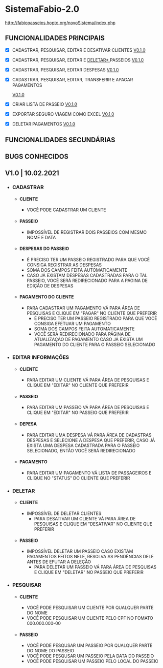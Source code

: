 # SistemaFabio-2.0
 http://fabiopasseios.hopto.org/novoSistema/index.php


## FUNCIONALIDADES PRINCIPAIS

- [X] CADASTRAR, PESQUISAR, EDITAR E DESATIVAR CLIENTES <a href="#010"> V0.1.0 </a>
- [X] CADASTRAR, PESQUISAR, EDITAR E <a href="#TIP1"> DELETAR* </a> PASSEIOS  <a href="#010"> V0.1.0 </a>
- [X] CADASTRAR, PESQUISAR, EDITAR DESPESAS   <a href="#010"> V0.1.0 </a>
- [X] CADASTRAR, PESQUISAR, EDITAR, TRANSFERIR E APAGAR PAGAMENTOS <p> <a href="#010"> V0.1.0 </a>
- [X] CRIAR LISTA DE PASSEIO   <a href="#010"> V0.1.0</a>
- [X] EXPORTAR SEGURO VIAGEM COMO EXCEL  <a href="#010"> V0.1.0</a>
- [X] DELETAR PAGAMENTOS <a href="#010"> V0.1.0</a>


## FUNCIONALIDADES SECUNDÁRIAS

## BUGS CONHECIDOS <p id="TIP1" > </p>
 
##  V1.0 | 10.02.2021 <p id="010"> </p>
 * ### CADASTRAR
   * #### CLIENTE
     * VOCÊ PODE CADASTRAR UM CLIENTE
   * #### PASSEIO
     * IMPOSSÍVEL DE REGISTRAR DOIS PASSEIOS COM MESMO NOME E DATA
   * #### DESPESAS DO PASSEIO
     * É PRECISO TER UM PASSEIO REGISTRADO PARA QUE VOCÊ CONSIGA REGISTRAR AS DESPESAS
     * SOMA DOS CAMPOS FEITA AUTOMATICAMENTE
     * CASO JÁ EXISTAM DESPESAS CADASTRADAS PARA O TAL PASSEIO, VOCÊ SERÁ REDIRECIONADO PARA A PÁGINA DE EDIÇÃO DE DESPESAS
   * #### PAGAMENTO DO CLIENTE
     * PARA CADASTRAR UM PAGAMENTO VÁ PARA ÁREA DE PESQUISAS E CLIQUE EM "PAGAR" NO CLIENTE QUE PREFERIR
       * É PRECISO TER UM PASSEIO REGISTRADO PARA QUE VOCÊ CONSIGA EFETUAR UM PAGAMENTO
       * SOMA DOS CAMPOS FEITA AUTOMATICAMENTE
       * VOCÊ SERÁ REDIRECIONADO PARA PÁGINA DE ATUALIZAÇÃO DE PAGAMENTO CASO JÁ EXISTA UM PAGAMENTO DO CLIENTE PARA O PASSEIO SELECIONADO

 * ### EDITAR INFORMAÇÕES
   * #### CLIENTE
     * PARA EDITAR UM CLIENTE VÁ PARA ÁREA DE PESQUISAS E CLIQUE EM "EDITAR" NO CLIENTE QUE PREFERIR
   * #### PASSEIO
     * PARA EDITAR UM PASSEIO VÁ PARA ÁREA DE PESQUISAS E CLIQUE EM "EDITAR" NO PASSEIO QUE PREFERIR
   * #### DEPESA
     * PARA EDITAR UMA DESPESA VÁ PARA ÁREA DE CADASTRAS DESPESAS E SELECIONE A DESPESA QUE PREFERIR, CASO JÁ EXISTA UMA DESPESA CADASTRADA PARA O PASSEIO SELECIONADO, ENTÃO VOCÊ SERÁ REDIRECIONADO  
   * #### PAGAMENTO
     * PARA EDITAR UM PAGAMENTO VÁ LISTA DE PASSAGEIROS E CLIQUE NO "STATUS" DO CLIENTE QUE PREFERIR 
     
 * ### DELETAR
   * #### CLIENTE
     * IMPOSSÍVEL DE DELETAR CLIENTES
       * PARA DESATIVAR UM CLIENTE VÁ PARA ÁREA DE PESQUISAS E CLIQUE EM "DESATIVAR" NO CLIENTE QUE PREFERIR
   * #### PASSEIO
     * IMPOSSÍVEL DELETAR UM PASSEIO CASO EXISTAM PAGAMENTOS FEITOS NELE, RESOLVA AS PENDÊNCIAS DELE ANTES DE EFUTAR A DELEÇÃO
       * PARA DELETAR UM PASSEIO VÁ PARA ÁREA DE PESQUISAS E CLIQUE EM "DELETAR" NO PASSEIO QUE PREFERIR
 * ### PESQUISAR
   * #### CLIENTE
     * VOCÊ PODE PESQUISAR UM CLIENTE POR QUALQUER PARTE DO NOME 
     * VOCÊ PODE PESQUISAR UM CLIENTE PELO CPF NO FOMATO 000.000.000-00
   * #### PASSEIO
     * VOCÊ PODE PESQUSAR UM PASSEIO POR QUALQUER PARTE DO NOME DO PASSEIO
     * VOCÊ PODE PESQUSAR UM PASSEIO PELA DATA DO PASSEIO
     * VOCÊ PODE PESQUISAR UM PASSEIO PELO LOCAL DO PASSEIO
    
